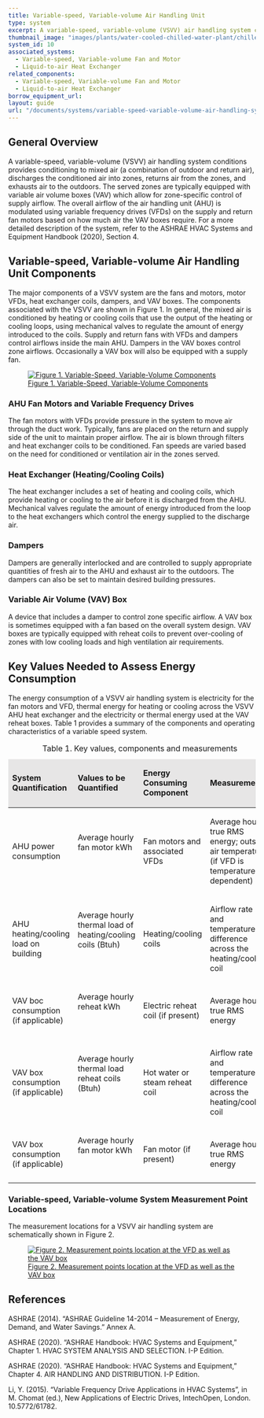```yaml
---
title: Variable-speed, Variable-volume Air Handling Unit
type: system
excerpt: A variable-speed, variable-volume (VSVV) air handling system conditions provides conditioning to mixed air (a combination of outdoor and return air), discharges the conditioned air into zones, returns air from the zones, and exhausts air to the outdoors.
thumbnail_image: "images/plants/water-cooled-chilled-water-plant/chilled-water-plant-overview.jpeg"
system_id: 10
associated_systems: 
  - Variable-speed, Variable-volume Fan and Motor
  - Liquid-to-air Heat Exchanger
related_components:
  - Variable-speed, Variable-volume Fan and Motor
  - Liquid-to-air Heat Exchanger
borrow_equipment_url: 
layout: guide
url: "/documents/systems/variable-speed-variable-volume-air-handling-system"
---
```


## General Overview

A variable-speed, variable-volume (VSVV) air handling system conditions provides conditioning to mixed air (a combination of outdoor and return air), discharges the conditioned air into zones, returns air from the zones, and exhausts air to the outdoors. The served zones are typically equipped with variable air volume boxes (VAV) which allow for zone-specific control of supply airflow. The overall airflow of the air handling unit (AHU) is modulated using variable frequency drives (VFDs) on the supply and return fan motors based on how much air the VAV boxes require. For a more detailed description of the system, refer to the ASHRAE HVAC Systems and Equipment Handbook (2020), Section 4. 

## Variable-speed, Variable-volume Air Handling Unit Components 

The major components of a VSVV system are the fans and motors, motor VFDs, heat exchanger coils, dampers, and VAV boxes. The components associated with the VSVV are shown in Figure 1. In general, the mixed air is conditioned by heating or cooling coils that use the output of the heating or cooling loops, using mechanical valves to regulate the amount of energy introduced to the coils. Supply and return fans with VFDs and dampers control airflows inside the main AHU. Dampers in the VAV boxes control zone airflows. Occasionally a VAV box will also be equipped with a supply fan.  

<a href="/images/systems/variable-speed-variable-volume-air-handling-unit/variable speed variable volume ahu figure 1.png">
    <figure class="figure mb-4 mt-3">
        <img src="/images/systems/variable-speed-variable-volume-air-handling-unit/variable speed variable volume ahu figure 1.png" class="figure-img img-fluid rounded" alt="Figure 1. Variable-Speed, Variable-Volume Components">
        <figcaption class="figure-caption text-left">Figure 1. Variable-Speed, Variable-Volume Components</figcaption>
    </figure>
</a>

### AHU Fan Motors and Variable Frequency Drives 

The fan motors with VFDs provide pressure in the system to move air through the duct work. Typically, fans are placed on the return and supply side of the unit to maintain proper airflow. The air is blown through filters and heat exchanger coils to be conditioned. Fan speeds are varied based on the need for conditioned or ventilation air in the zones served.  

### Heat Exchanger (Heating/Cooling Coils) 

The heat exchanger includes a set of heating and cooling coils, which provide heating or cooling to the air before it is discharged from the AHU. Mechanical valves regulate the amount of energy introduced from the loop to the heat exchangers which control the energy supplied to the discharge air.  

### Dampers 

Dampers are generally interlocked and are controlled to supply appropriate quantities of fresh air to the AHU and exhaust air to the outdoors. The dampers can also be set to maintain desired building pressures.  

### Variable Air Volume (VAV) Box 

A device that includes a damper to control zone specific airflow. A VAV box is sometimes equipped with a fan based on the overall system design. VAV boxes are typically equipped with reheat coils to prevent over-cooling of zones with low cooling loads and high ventilation air requirements.  

## Key Values Needed to Assess Energy Consumption 

The energy consumption of a VSVV air handling system is electricity for the fan motors and VFD, thermal energy for heating or cooling across the VSVV AHU heat exchanger and the electricity or thermal energy used at the VAV reheat boxes. Table 1 provides a summary of the components and operating characteristics of a variable speed system. 

<table>
    <caption>Table 1. Key values, components and measurements</caption>
    <thead>
        <tr>
            <td bgcolor="#e7e6e6">
                <p><strong>System Quantification</strong></p>
            </td>
            <td bgcolor="#e7e6e6">
                <p><strong>Values to be Quantified</strong></p>
            </td>
            <td bgcolor="#e7e6e6">
                <p><strong>Energy Consuming Component</strong></p>
            </td>
            <td bgcolor="#e7e6e6">
                <p><strong>Measurements</strong></p>
            </td>
        </tr>
    <tbody>
        <tr>
            <td>
                <p>AHU power consumption</p>
            </td>
            <td>
                <p>Average hourly fan motor kWh</p>
                <p><br></p>
            </td>
            <td>
                <p>Fan motors and associated VFDs</p>
            </td>
            <td>
                <p>Average hourly true RMS energy; outside air temperature (if VFD is temperature dependent)</p>
            </td>
        </tr>
        <tr>
            <td>
                <p>AHU heating/cooling load on building</p>
            </td>
            <td>
                <p>Average hourly thermal load of heating/cooling coils (Btuh)</p>
                <p><br></p>
            </td>
            <td>
                <p>Heating/cooling coils</p>
            </td>
            <td>
                <p>Airflow rate and temperature difference across the heating/cooling coil</p>
            </td>
        </tr>
        <tr>
            <td>
                <p>VAV boc consumption (if applicable)</p>
            </td>
            <td>
                <p>Average hourly reheat kWh</p>
                <p><br></p>
            </td>
            <td>
                <p>Electric reheat coil (if present)</p>
            </td>
            <td>
                <p>Average hourly true RMS energy</p>
            </td>
        </tr>
        <tr>
            <td>
                <p>VAV box consumption (if applicable)</p>
            </td>
            <td>
                <p>Average hourly thermal load reheat coils (Btuh)</p>
                <p><br></p>
            </td>
            <td>
                <p>Hot water or steam reheat coil</p>
            </td>
            <td>
                <p>Airflow rate and temperature difference across the heating/cooling coil</p>
            </td>
        </tr>
        <tr>
            <td>
                <p>VAV box consumption (if applicable)</p>
            </td>
            <td>
                <p>Average hourly fan motor kWh</p>
                <p><br></p>
            </td>
            <td>
                <p>Fan motor (if present)</p>
            </td>
            <td>
                <p>Average hourly true RMS energy</p>
            </td>
        </tr>
    </tbody>
</table>

### Variable-speed, Variable-volume System Measurement Point Locations

The measurement locations for a VSVV air handling system are schematically shown in Figure 2.

<a href="/images/systems/variable-speed-variable-volume-air-handling-unit/variable speed variable volume ahu figure 2.png">
    <figure class="figure mb-4 mt-3">
        <img src="/images/systems/variable-speed-variable-volume-air-handling-unit/variable speed variable volume ahu figure 2.png" class="figure-img img-fluid rounded" alt="Figure 2. Measurement points location at the VFD as well as the VAV box">
        <figcaption class="figure-caption text-left">Figure 2. Measurement points location at the VFD as well as the VAV box</figcaption>
    </figure>
</a>

## References

ASHRAE (2014). “ASHRAE Guideline 14-2014 – Measurement of Energy, Demand, and Water Savings.” Annex A. 

ASHRAE (2020). “ASHRAE Handbook: HVAC Systems and Equipment,” Chapter 1. HVAC SYSTEM ANALYSIS AND SELECTION. I-P Edition. 

ASHRAE (2020). “ASHRAE Handbook: HVAC Systems and Equipment,” Chapter 4. AIR HANDLING AND DISTRIBUTION. I-P Edition.  
 
Li, Y. (2015). “Variable Frequency Drive Applications in HVAC Systems”, in M. Chomat (ed.), New Applications of Electric Drives, IntechOpen, London. 10.5772/61782. 
